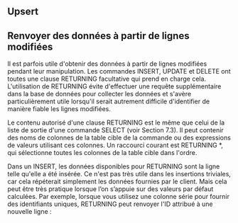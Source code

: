 ## Upsert

## Renvoyer des données à partir de lignes modifiées

Il est parfois utile d'obtenir des données à partir de lignes modifiées pendant leur manipulation. Les commandes INSERT, UPDATE et DELETE ont toutes une clause RETURNING facultative qui prend en charge cela. L'utilisation de RETURNING évite d'effectuer une requête supplémentaire dans la base de données pour collecter les données et s'avère particulièrement utile lorsqu'il serait autrement difficile d'identifier de manière fiable les lignes modifiées.

Le contenu autorisé d'une clause RETURNING est le même que celui de la liste de sortie d'une commande SELECT (voir Section 7.3). Il peut contenir des noms de colonnes de la table cible de la commande ou des expressions de valeurs utilisant ces colonnes. Un raccourci courant est RETURNING *, qui sélectionne toutes les colonnes de la table cible dans l'ordre.

Dans un INSERT, les données disponibles pour RETURNING sont la ligne telle qu'elle a été insérée. Ce n'est pas très utile dans les insertions triviales, car cela répéterait simplement les données fournies par le client. Mais cela peut être très pratique lorsque l’on s’appuie sur des valeurs par défaut calculées. Par exemple, lorsque vous utilisez une colonne série pour fournir des identifiants uniques, RETURNING peut renvoyer l'ID attribué à une nouvelle ligne :
